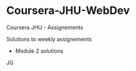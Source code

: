 # Coursera-JHU-WebDev
Coursera JHU - Assignements

Solutions to weekly assignements

- Module 2 solutions

JG
